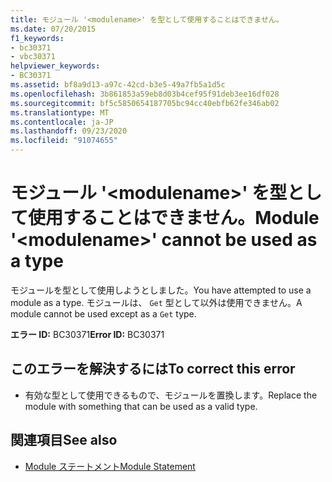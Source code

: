 ```yaml
---
title: モジュール '<modulename>' を型として使用することはできません。
ms.date: 07/20/2015
f1_keywords:
- bc30371
- vbc30371
helpviewer_keywords:
- BC30371
ms.assetid: bf8a9d13-a97c-42cd-b3e5-49a7fb5a1d5c
ms.openlocfilehash: 3b861853a59eb8d03b4cef95f91deb3ee16df028
ms.sourcegitcommit: bf5c5850654187705bc94cc40ebfb62fe346ab02
ms.translationtype: MT
ms.contentlocale: ja-JP
ms.lasthandoff: 09/23/2020
ms.locfileid: "91074655"
---
```

# <a name="module-modulename-cannot-be-used-as-a-type"></a><span data-ttu-id="98216-102">モジュール '\<modulename>' を型として使用することはできません。</span><span class="sxs-lookup"><span data-stu-id="98216-102">Module '\<modulename>' cannot be used as a type</span></span>

<span data-ttu-id="98216-103">モジュールを型として使用しようとしました。</span><span class="sxs-lookup"><span data-stu-id="98216-103">You have attempted to use a module as a type.</span></span> <span data-ttu-id="98216-104">モジュールは、 `Get` 型として以外は使用できません。</span><span class="sxs-lookup"><span data-stu-id="98216-104">A module cannot be used except as a `Get` type.</span></span>  
  
 <span data-ttu-id="98216-105">**エラー ID:** BC30371</span><span class="sxs-lookup"><span data-stu-id="98216-105">**Error ID:** BC30371</span></span>  
  
## <a name="to-correct-this-error"></a><span data-ttu-id="98216-106">このエラーを解決するには</span><span class="sxs-lookup"><span data-stu-id="98216-106">To correct this error</span></span>  
  
- <span data-ttu-id="98216-107">有効な型として使用できるもので、モジュールを置換します。</span><span class="sxs-lookup"><span data-stu-id="98216-107">Replace the module with something that can be used as a valid type.</span></span>  
  
## <a name="see-also"></a><span data-ttu-id="98216-108">関連項目</span><span class="sxs-lookup"><span data-stu-id="98216-108">See also</span></span>

- [<span data-ttu-id="98216-109">Module ステートメント</span><span class="sxs-lookup"><span data-stu-id="98216-109">Module Statement</span></span>](../language-reference/statements/module-statement.md)
